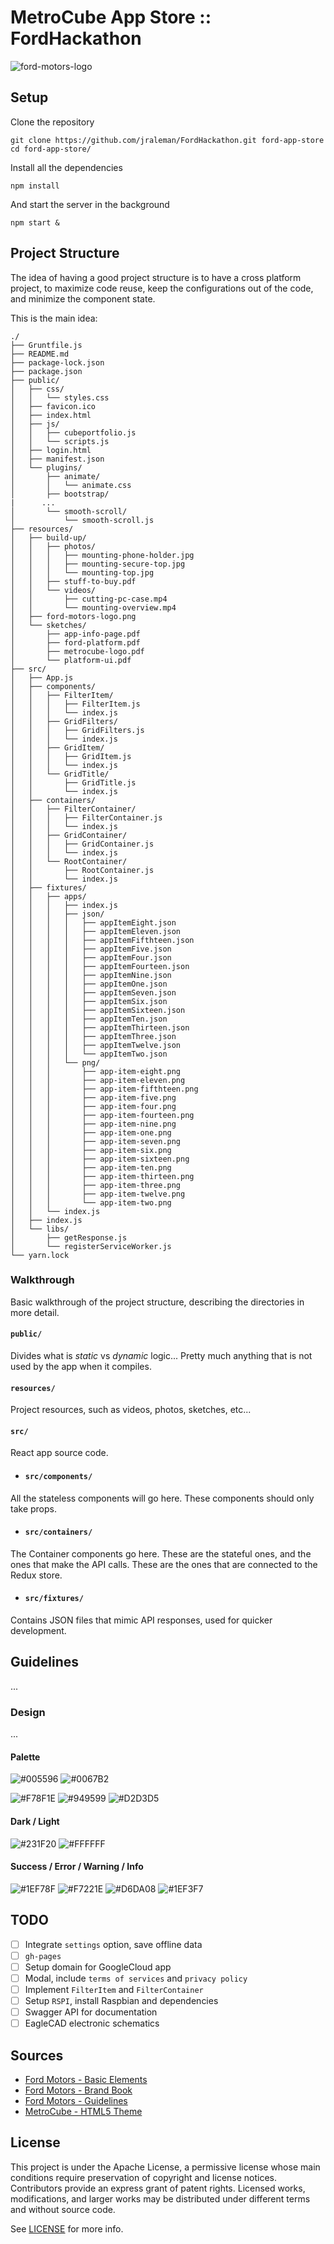 # MetroCube App Store :: FordHackathon

![ford-motors-logo](resources/ford-motors-logo.png)

## Setup

Clone the repository

```
git clone https://github.com/jraleman/FordHackathon.git ford-app-store
cd ford-app-store/
```

Install all the dependencies

```
npm install
```

And start the server in the background

```
npm start &
```

## Project Structure

The idea of having a good project structure is to have a cross platform
project, to maximize code reuse, keep the configurations out of the code,
and minimize the component state.

This is the main idea:

```
./
├── Gruntfile.js
├── README.md
├── package-lock.json
├── package.json
├── public/
│   ├── css/
│   │   └── styles.css
│   ├── favicon.ico
│   ├── index.html
│   ├── js/
│   │   ├── cubeportfolio.js
│   │   └── scripts.js
│   ├── login.html
│   ├── manifest.json
│   └── plugins/
│       ├── animate/
│       │   └── animate.css
│       ├── bootstrap/
|      ...
│       └── smooth-scroll/
│           └── smooth-scroll.js
├── resources/
│   ├── build-up/
│   │   ├── photos/
│   │   │   ├── mounting-phone-holder.jpg
│   │   │   ├── mounting-secure-top.jpg
│   │   │   └── mounting-top.jpg
│   │   ├── stuff-to-buy.pdf
│   │   └── videos/
│   │       ├── cutting-pc-case.mp4
│   │       └── mounting-overview.mp4
│   ├── ford-motors-logo.png
│   └── sketches/
│       ├── app-info-page.pdf
│       ├── ford-platform.pdf
│       ├── metrocube-logo.pdf
│       └── platform-ui.pdf
├── src/
│   ├── App.js
│   ├── components/
│   │   ├── FilterItem/
│   │   │   ├── FilterItem.js
│   │   │   └── index.js
│   │   ├── GridFilters/
│   │   │   ├── GridFilters.js
│   │   │   └── index.js
│   │   ├── GridItem/
│   │   │   ├── GridItem.js
│   │   │   └── index.js
│   │   └── GridTitle/
│   │       ├── GridTitle.js
│   │       └── index.js
│   ├── containers/
│   │   ├── FilterContainer/
│   │   │   ├── FilterContainer.js
│   │   │   └── index.js
│   │   ├── GridContainer/
│   │   │   ├── GridContainer.js
│   │   │   └── index.js
│   │   └── RootContainer/
│   │       ├── RootContainer.js
│   │       └── index.js
│   ├── fixtures/
│   │   ├── apps/
│   │   │   ├── index.js
│   │   │   ├── json/
│   │   │   │   ├── appItemEight.json
│   │   │   │   ├── appItemEleven.json
│   │   │   │   ├── appItemFifthteen.json
│   │   │   │   ├── appItemFive.json
│   │   │   │   ├── appItemFour.json
│   │   │   │   ├── appItemFourteen.json
│   │   │   │   ├── appItemNine.json
│   │   │   │   ├── appItemOne.json
│   │   │   │   ├── appItemSeven.json
│   │   │   │   ├── appItemSix.json
│   │   │   │   ├── appItemSixteen.json
│   │   │   │   ├── appItemTen.json
│   │   │   │   ├── appItemThirteen.json
│   │   │   │   ├── appItemThree.json
│   │   │   │   ├── appItemTwelve.json
│   │   │   │   └── appItemTwo.json
│   │   │   └── png/
│   │   │       ├── app-item-eight.png
│   │   │       ├── app-item-eleven.png
│   │   │       ├── app-item-fifthteen.png
│   │   │       ├── app-item-five.png
│   │   │       ├── app-item-four.png
│   │   │       ├── app-item-fourteen.png
│   │   │       ├── app-item-nine.png
│   │   │       ├── app-item-one.png
│   │   │       ├── app-item-seven.png
│   │   │       ├── app-item-six.png
│   │   │       ├── app-item-sixteen.png
│   │   │       ├── app-item-ten.png
│   │   │       ├── app-item-thirteen.png
│   │   │       ├── app-item-three.png
│   │   │       ├── app-item-twelve.png
│   │   │       └── app-item-two.png
│   │   └── index.js
│   ├── index.js
│   └── libs/
│       ├── getResponse.js
│       └── registerServiceWorker.js
└── yarn.lock
```

### Walkthrough

Basic walkthrough of the project structure, describing the directories
in more detail.

#### `public/`

Divides what is *static* vs *dynamic* logic...
Pretty much anything that is not used by the app when it compiles.

#### `resources/`

Project resources, such as videos, photos, sketches, etc...

#### `src/`

React app source code.

- #### `src/components/`

All the stateless components will go here.
These components should only take props.

- #### `src/containers/`

The Container components go here.
These are the stateful ones, and the ones that make the API calls.
These are the ones that are connected to the Redux store.

- #### `src/fixtures/`

Contains JSON files that mimic API responses, used for quicker development.

## Guidelines

...

### Design

...

#### Palette

![#005596](http://via.placeholder.com/150/005596/ffffff?text=005596)
![#0067B2](http://via.placeholder.com/150/0067B2/ffffff?text=0067B2)

![#F78F1E](http://via.placeholder.com/150/F78F1E/ffffff?text=F78F1E)
![#949599](http://via.placeholder.com/150/949599/ffffff?text=949599)
![#D2D3D5](http://via.placeholder.com/150/D2D3D5/000000?text=D2D3D5)

#### Dark / Light

![#231F20](http://via.placeholder.com/150/231F20/ffffff?text=231F20)
![#FFFFFF](http://via.placeholder.com/150/FFFFFF/000000?text=FFFFFF)

#### Success / Error / Warning / Info

![#1EF78F](http://via.placeholder.com/150/1ef78f/000000?text=1EF78F)
![#F7221E](http://via.placeholder.com/150/f7221e/000000?text=F7221E)
![#D6DA08](http://via.placeholder.com/150/d6da08/000000?text=D6DA08)
![#1EF3F7](http://via.placeholder.com/150/1ef3f7/000000?text=1EF3F7)

## TODO

- [ ] Integrate `settings` option, save offline data
- [ ] `gh-pages`
- [ ] Setup domain for GoogleCloud app
- [ ] Modal, include `terms of services` and `privacy policy`
- [ ] Implement `FilterItem` and `FilterContainer`
- [ ] Setup `RSPI`, install Raspbian and dependencies
- [ ] Swagger API for documentation
- [ ] EagleCAD electronic schematics

## Sources

- [Ford Motors - Basic Elements](http://www.lookandstyle.ford.com/cs/BlobServer?blobtable=MungoBlobs&blobcol=urldata&blobheadervalue1=attachment%3Bfilename%3D%22BasicElements_Aug_09a.pdf%22&blobheadervalue2=abinary%3Bcharset%3DUTF-8&blobheadername1=Content-Disposition&blobheadername2=MDT-Type&blobheader=application%2Fpdf&blobwhere=1214346775318&blobkey=id)
- [Ford Motors - Brand Book](https://issuu.com/willzanette/docs/brandbook_ford)
- [Ford Motors - Guidelines](https://logoblink.com/ford-guidelines-brand-book-pdf)
- [MetroCube - HTML5 Theme](https://github.com/jraleman/MetroCube)

## License

This project is under the Apache License, a permissive license whose main
conditions require preservation of copyright and license notices.
Contributors provide an express grant of patent rights.
Licensed works, modifications, and larger works may be distributed under
different terms and without source code.

See [LICENSE](LICENSE) for more info.
